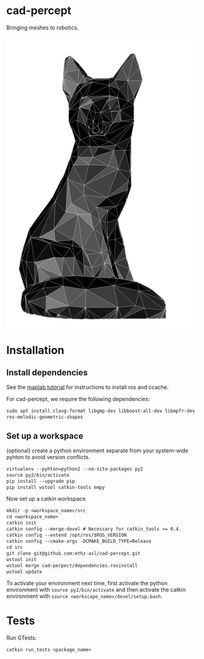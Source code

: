 # cad-percept
Bringing meshes to robotics.

![Cat](https://github.com/ethz-asl/cad-percept/blob/master/meshcat.png?raw=true)

# Installation

## Install dependencies
See the [maplab tutorial](https://github.com/ethz-asl/maplab/wiki/Installation-Ubuntu#installing-on-ubuntu-1404-1604-experimental-1804)
for instructions to install ros and ccache.

For cad-percept, we require the following dependencies:

```
sudo apt install clang-format libgmp-dev libboost-all-dev libmpfr-dev ros-melodic-geometric-shapes
```

## Set up a workspace

(optional) create a python environment separate from your system-wide pyhton
to avoid version conflicts.

```
virtualenv --pyhton=python2 --no-site-packages py2
source py2/bin/activate
pip install --upgrade pip
pip install wstool catkin-tools empy
```

Now set up a catkin workspace

```
mkdir -p <workspace_name>/src
cd <workspace_name>
catkin init
catkin config --merge-devel # Necessary for catkin_tools >= 0.4.
catkin config --extend /opt/ros/$ROS_VERSION
catkin config --cmake-args -DCMAKE_BUILD_TYPE=Release
cd src
git clone git@github.com:ethz-asl/cad-percept.git
wstool init
wstool merge cad-perpect/dependencies.rosinstall
wstool update
```

To activate your environment next time, first activate the python environment
with `source py2/bin/activate` and then activate the catkin environment with
`source <workscape_name>/devel/setup.bash`.

# Tests

Run GTests:

```
catkin run_tests <package_name>
```
